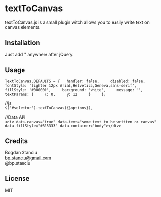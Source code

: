 # textToCanvas

textToCanvas.js is a small plugin witch allows you to easily write text on canvas elements.

## Installation
Just add '<script src="../textToCanvas.js"></script>' anywhere after jQuery.

## Usage

`TextToCanvas.DEFAULTS = {  
    handler: false,    
    disabled: false,    
    fontStyle: 'lighter 12px Arial,Helvetica,Geneva,sans-serif',    
    fillStyle: '#000000',    
    background: 'white',    
    message: '',    
    textParams: {    
        x: 0,    
        y: 12    
    }    
};`    

//js  
`$('#selector').textToCanvas({$options}),`

//Data API  
`<div data-canvas="true" data-text="some text to be written on canvas" data-fillStyle="#333333" data-container="body"></div>`

## Credits

Bogdan Stanciu  
bp.stanciu@gmail.com  
@bp.stanciu  

## License

MIT
